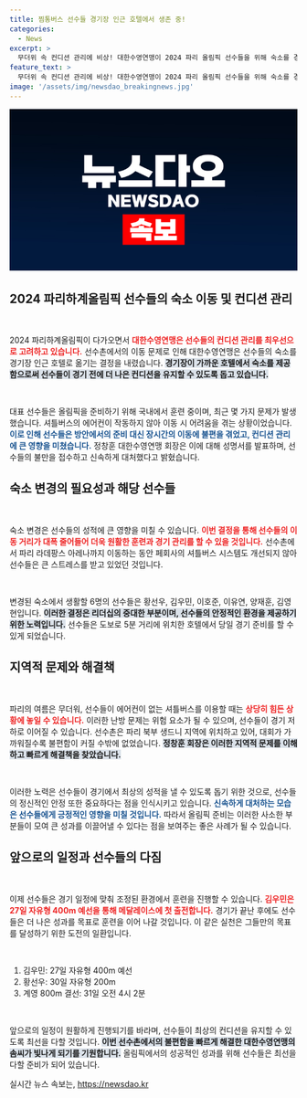 ```yaml
---
title: 찜통버스 선수들 경기장 인근 호텔에서 생존 중!
categories:
  - News
excerpt: >
  무더위 속 컨디션 관리에 비상! 대한수영연맹이 2024 파리 올림픽 선수들을 위해 숙소를 경기장 인근 호텔로 옮겼다. 에어컨이 작동하지 않는 셔틀버스 문제를 해결하고, 선수들은 이제 편안한 환경에서 메달 레이스에 나선다!
feature_text: >
  무더위 속 컨디션 관리에 비상! 대한수영연맹이 2024 파리 올림픽 선수들을 위해 숙소를 경기장 인근 호텔로 옮겼다. 에어컨이 작동하지 않는 셔틀버스 문제를 해결하고, 선수들은 이제 편안한 환경에서 메달 레이스에 나선다!
image: '/assets/img/newsdao_breakingnews.jpg'
---
```


<p><img src="/assets/img/newsdao_breakingnews.jpg" alt="flaretime 속보" /></p>

<h2 data-ke-size="size26">2024 파리하계올림픽 선수들의 숙소 이동 및 컨디션 관리</h2>

<p data-ke-size="size16">&nbsp;</p>

<p>2024 파리하계올림픽이 다가오면서 <b><span style="color: #ee2323;">대한수영연맹은 선수들의 컨디션 관리를 최우선으로 고려하고 있습니다.</span></b> 선수촌에서의 이동 문제로 인해 대한수영연맹은 선수들의 숙소를 경기장 인근 호텔로 옮기는 결정을 내렸습니다. <b><span style="background-color: #21538527;">경기장이 가까운 호텔에서 숙소를 제공함으로써 선수들이 경기 전에 더 나은 컨디션을 유지할 수 있도록 돕고 있습니다.</span></b></p>

<p data-ke-size="size16">&nbsp;</p>

<p>대표 선수들은 올림픽을 준비하기 위해 국내에서 훈련 중이며, 최근 몇 가지 문제가 발생했습니다. 셔틀버스의 에어컨이 작동하지 않아 이동 시 어려움을 겪는 상황이었습니다. <b><span style="color: #1a5490;">이로 인해 선수들은 방안에서의 준비 대신 장시간의 이동에 불편을 겪었고, 컨디션 관리에 큰 영향을 미쳤습니다.</span></b> 정창훈 대한수영연맹 회장은 이에 대해 성명서를 발표하며, 선수들의 불만을 접수하고 신속하게 대처했다고 밝혔습니다.</p>

<h2 data-ke-size="size26">숙소 변경의 필요성과 해당 선수들</h2>

<p data-ke-size="size16">&nbsp;</p>

<p>숙소 변경은 선수들의 성적에 큰 영향을 미칠 수 있습니다. <b><span style="color: #ee2323;">이번 결정을 통해 선수들의 이동 거리가 대폭 줄어들어 더욱 원활한 훈련과 경기 관리를 할 수 있을 것입니다.</span></b> 선수촌에서 파리 라데팡스 아레나까지 이동하는 동안 페회사의 셔틀버스 시스템도 개선되지 않아 선수들은 큰 스트레스를 받고 있었던 것입니다. </p>

<p data-ke-size="size16">&nbsp;</p>

<p>변경된 숙소에서 생활할 6명의 선수들은 황선우, 김우민, 이호준, 이유연, 양재훈, 김영현입니다. <b><span style="background-color: #21538527;">이러한 결정은 리더십의 중대한 부분이며, 선수들의 안정적인 환경을 제공하기 위한 노력입니다.</span></b> 선수들은 도보로 5분 거리에 위치한 호텔에서 당일 경기 준비를 할 수 있게 되었습니다.</p>

<h2 data-ke-size="size26">지역적 문제와 해결책</h2>

<p data-ke-size="size16">&nbsp;</p>

<p>파리의 여름은 무더워, 선수들이 에어컨이 없는 셔틀버스를 이용할 때는 <b><span style="color: #ee2323;">상당히 힘든 상황에 놓일 수 있습니다.</span></b> 이러한 난방 문제는 위험 요소가 될 수 있으며, 선수들이 경기 저하로 이어질 수 있습니다. 선수촌은 파리 북부 생드니 지역에 위치하고 있어, 대회가 가까워질수록 불편함이 커질 수밖에 없었습니다. <b><span style="background-color: #21538527;">정창훈 회장은 이러한 지역적 문제를 이해하고 빠르게 해결책을 찾았습니다.</span></b></p>

<p data-ke-size="size16">&nbsp;</p>

<p>이러한 노력은 선수들이 경기에서 최상의 성적을 낼 수 있도록 돕기 위한 것으로, 선수들의 정신적인 안정 또한 중요하다는 점을 인식시키고 있습니다. <b><span style="color: #1a5490;">신속하게 대처하는 모습은 선수들에게 긍정적인 영향을 미칠 것입니다.</span></b> 따라서 올림픽 준비는 이러한 사소한 부분들이 모여 큰 성과를 이끌어낼 수 있다는 점을 보여주는 좋은 사례가 될 수 있습니다.</p>

<h2 data-ke-size="size26">앞으로의 일정과 선수들의 다짐</h2>

<p data-ke-size="size16">&nbsp;</p>

<p>이제 선수들은 경기 일정에 맞춰 조정된 환경에서 훈련을 진행할 수 있습니다. <b><span style="color: #ee2323;">김우민은 27일 자유형 400m 예선을 통해 메달레이스에 첫 출전합니다.</span></b> 경기가 끝난 후에도 선수들은 더 나은 성과를 목표로 훈련을 이어 나갈 것입니다. 이 같은 실천은 그들만의 목표를 달성하기 위한 도전의 일환입니다.<p data-ke-size="size16">&nbsp;</p></p>

<ol>
<li>김우민: 27일 자유형 400m 예선</li>
<li>황선우: 30일 자유형 200m</li>
<li>계영 800m 결선: 31일 오전 4시 2분</li>
</ol>

<p data-ke-size="size16">&nbsp;</p>

<p>앞으로의 일정이 원활하게 진행되기를 바라며, 선수들이 최상의 컨디션을 유지할 수 있도록 최선을 다할 것입니다. <b><span style="background-color: #21538527;">이번 선수촌에서의 불편함을 빠르게 해결한 대한수영연맹의 솜씨가 빛나게 되기를 기원합니다.</span></b> 올림픽에서의 성공적인 성과를 위해 선수들은 최선을 다할 준비가 되어 있습니다.</p>
실시간 뉴스 속보는, <a href="https://newsdao.kr" rel="dofollow">https://newsdao.kr</a>



